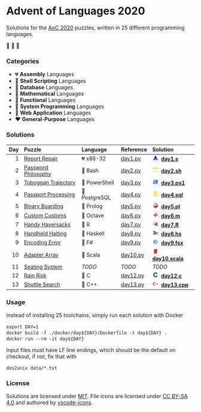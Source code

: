 # Advent of Languages 2020

Solutions for the [AoC 2020](https://adventofcode.com/2020) puzzles, written in 25 different programming languages.

:christmas_tree: :christmas_tree: :christmas_tree:

### Categories

- 💔 **Assembly** Languages
- 🖤 **Shell Scripting** Languages
- 💛 **Database** Languages
- 🧡 **Mathematical** Languages
- 💜 **Functional** Languages
- 💙 **System Programming** Languages
- 💚 **Web Application** Languages
- ❤️ **General-Purpose** Languages

### Solutions

| Day | Puzzle | Language | Reference | Solution |
| --: | :----- | :------- | :-------- | :------- |
| 1 | [Report Repair](https://adventofcode.com/2020/day/1) | 💔 x86-32 | [day1.py](https://github.com/blu3r4y/AdventOfCode2020/blob/main/src/day1.py) | <img width="16" src="./images/file_type_assembly.svg" />&nbsp; **[day1.s](src/day1.s)** |
| 2 | [Password Philosophy](https://adventofcode.com/2020/day/2) | 🖤 Bash | [day2.py](https://github.com/blu3r4y/AdventOfCode2020/blob/main/src/day2.py) | <img width="16" src="./images/file_type_shell.svg" />&nbsp; **[day2.sh](src/day2.sh)** |
| 3 | [Toboggan Trajectory](https://adventofcode.com/2020/day/3) | 🖤 PowerShell | [day3.py](https://github.com/blu3r4y/AdventOfCode2020/blob/main/src/day3.py) | <img width="16" src="./images/file_type_powershell.svg" />&nbsp; **[day3.ps1](src/day3.ps1)** |
| 4 | [Passport Processing](https://adventofcode.com/2020/day/4) | 💛 PostgreSQL | [day4.py](https://github.com/blu3r4y/AdventOfCode2020/blob/main/src/day4.py) | <img width="16" src="./images/file_type_sql.svg" />&nbsp; **[day4.sql](src/day4.sql)** |
| 5 | [Binary Boarding](https://adventofcode.com/2020/day/5) | 🧡 Prolog | [day5.py](https://github.com/blu3r4y/AdventOfCode2020/blob/main/src/day5.py) | <img width="16" src="./images/file_type_prolog.svg" />&nbsp; **[day5.pl](src/day5.pl)** |
| 6 | [Custom Customs](https://adventofcode.com/2020/day/6) | 🧡 Octave | [day6.py](https://github.com/blu3r4y/AdventOfCode2020/blob/main/src/day6.py) | <img width="16" src="./images/file_type_matlab.svg" />&nbsp; **[day6.m](src/day6.m)** |
| 7 | [Handy Haversacks](https://adventofcode.com/2020/day/7) | 🧡 R | [day7.py](https://github.com/blu3r4y/AdventOfCode2020/blob/main/src/day7.py) | <img width="16" src="./images/file_type_r.svg" />&nbsp; **[day7.R](src/day7.R)** |
| 8 | [Handheld Halting](https://adventofcode.com/2020/day/8) | 💜 Haskell | [day8.py](https://github.com/blu3r4y/AdventOfCode2020/blob/main/src/day8.py) | <img width="16" src="./images/file_type_haskell.svg" />&nbsp; **[day8.hs](src/day8.hs)** |
| 9 | [Encoding Error](https://adventofcode.com/2020/day/9) | 💜 F# | [day9.py](https://github.com/blu3r4y/AdventOfCode2020/blob/main/src/day9.py) | <img width="16" src="./images/file_type_fsharp.svg" />&nbsp; **[day9.fsx](src/day9.fsx)** |
| 10 | [Adapter Array](https://adventofcode.com/2020/day/10) | 💜 Scala | [day10.py](https://github.com/blu3r4y/AdventOfCode2020/blob/main/src/day10.py) | <img width="16" src="./images/file_type_scala.svg" />&nbsp; **[day10.scala](src/day10.scala)** |
| 11 | [Seating System](https://adventofcode.com/2020/day/11) | _TODO_ | _TODO_ | _TODO_ |
| 12 | [Rain Risk](https://adventofcode.com/2020/day/12) | 💙 C | [day12.py](https://github.com/blu3r4y/AdventOfCode2020/blob/main/src/day12.py) | <img width="16" src="./images/file_type_c.svg" />&nbsp; **[day12.c](src/day12.c)** |
| 13 | [Shuttle Search](https://adventofcode.com/2020/day/13) | 💙 C++ | [day13.py](https://github.com/blu3r4y/AdventOfCode2020/blob/main/src/day13.py) | <img width="16" src="./images/file_type_cpp.svg" />&nbsp; **[day13.cpp](src/day13.cpp)** |

### Usage

Instead of installing 25 toolchains, simply run each solution with Docker

    export DAY=1
    docker build -f ./docker/day${DAY}/Dockerfile -t day${DAY} .
    docker run --rm -it day${DAY}

Input files must have LF line endings, which should be the default on checkout, if not, fix that with

    dos2unix data/*.txt

### License

Solutions are licensed under [MIT](./LICENSE.txt).
File icons are licensed under [CC BY-SA 4.0](https://creativecommons.org/licenses/by-sa/4.0/) and authored by [vscode-icons](https://github.com/vscode-icons/vscode-icons).
